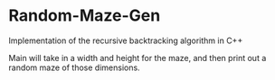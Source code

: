 # Random-Maze-Gen
Implementation of the recursive backtracking algorithm in C++

Main will take in a width and height for the maze,
and then print out a random maze of those dimensions. 
